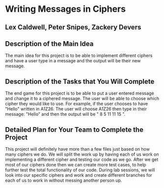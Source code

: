 # Writing Messages in Ciphers

## Lex Caldwell, Peter Snipes, Zackery Devers

## Description of the Main Idea
The main idea for this project is to be able to implement different
ciphers and have a user type in a message and the output will be their
new message.
## Description of the Tasks that You Will Complete
The end game for this project is to be able to put a user entered message and change it to
a ciphered message. The user will be able to choose which cipher they would
like to use. For example, if the user chooses to have "Hello" written in A1Z26. The user will choose A1Z26
then type in their message: "Hello" and then the output will be " 8 5 11 11 15 ".
## Detailed Plan for Your Team to Complete the Project
This project will definitely have more than a few files just based on how many
ciphers we do. We will split the work up by having each of us work on implementing
a different cipher and testing our code as we go. After we get most of our ciphers
done then we can create more test cases, to help further test the total
functionality of our code. During lab sessions, we will look into our specific ciphers
and work and create different branches for each of us to work in without messing
another person up.
